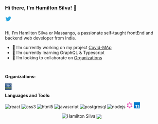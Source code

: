 ﻿### Hi there, I'm [Hamilton Silva!](https://twitter.com/tiohs_u/) 👋

<a href="https://twitter.com/tiohs_u/">
  <img align="left" alt="Hamilton Silva | Twitter" width="21px" src="https://raw.githubusercontent.com/HamiltonMassango/HamiltonMassango/master/assets/twitter.svg" />
</a>

<br />
<br />

Hi, I'm Hamilton Silva or Massango, a passionate self-taught frontEnd and backend web developer from India.

- 🔭 I’m currently working on my project [Covid-MAp](https://github.com/HamiltonMassango/covid-19)
- 🌱 I’m currently learning GraphQL & Typescript
- 👯 I’m looking to collaborate on [Organizations](https://github.com/zero-to-mastery)

<br />

**Organizations:**


<a href="https://github.com/zero-to-mastery">
  <img align="left" alt="zero-to-master | GitHub" width="21px" src="https://raw.githubusercontent.com/HamiltonMassango/HamiltonMassango/master/assets/zero.png" />
</a>


<br />

**Languages and Tools:**  
  
<p align="left">
<img src="https://devicons.github.io/devicon/devicon.git/icons/react/react-original-wordmark.svg" alt="react" width="20" height="20"/>
<img src="https://devicons.github.io/devicon/devicon.git/icons/css3/css3-original-wordmark.svg" alt="css3"  width="20" height="20"/>
<img src="https://devicons.github.io/devicon/devicon.git/icons/html5/html5-original-wordmark.svg" alt="html5"  width="20" height="20"/>
<img src="https://devicons.github.io/devicon/devicon.git/icons/javascript/javascript-original.svg" alt="javascript" width="20" height="20"/>
<img src="https://devicons.github.io/devicon/devicon.git/icons/postgresql/postgresql-original-wordmark.svg" alt="postgresql" width="20" height="20"/>
<img src="https://devicons.github.io/devicon/devicon.git/icons/nodejs/nodejs-original.svg" alt="nodejs" width="20" height="20"/>
<img src="https://raw.githubusercontent.com/github/explore/5c058a388828bb5fde0bcafd4bc867b5bb3f26f3/topics/graphql/graphql.png" width="20" height="20"/>
<img src="https://raw.githubusercontent.com/github/explore/80688e429a7d4ef2fca1e82350fe8e3517d3494d/topics/typescript/typescript.png" width="20" height="20"/>
</p>
<p align="center">
<img src="https://github-readme-stats.vercel.app/api?username=HamiltonMassango&show_icons=true" alt="Hamilton Silva"/>
<a href="https://github.com/HamiltonMassango/">
  <img align="center" src="https://github-readme-stats.anuraghazra1.vercel.app/api/top-langs/?username=HamiltonMassango&layout=compact" />
</a>
</p>
